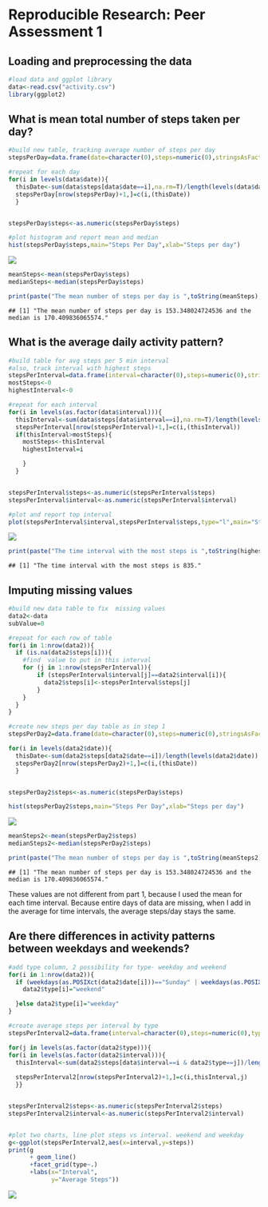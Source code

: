 # Reproducible Research: Peer Assessment 1

## Loading and preprocessing the data


```r
#load data and ggplot library
data<-read.csv("activity.csv")
library(ggplot2)
```

## What is mean total number of steps taken per day?

```r
#build new table, tracking average number of steps per day
stepsPerDay=data.frame(date=character(0),steps=numeric(0),stringsAsFactors=F)

#repeat for each day
for(i in levels(data$date)){
  thisDate<-sum(data$steps[data$date==i],na.rm=T)/length(levels(data$date))
  stepsPerDay[nrow(stepsPerDay)+1,]=c(i,(thisDate))
  }


stepsPerDay$steps<-as.numeric(stepsPerDay$steps)

#plot histogram and report mean and median
hist(stepsPerDay$steps,main="Steps Per Day",xlab="Steps per day")
```

![](PA1_template_files/figure-html/unnamed-chunk-2-1.png) 

```r
meanSteps<-mean(stepsPerDay$steps)
medianSteps<-median(stepsPerDay$steps)

print(paste("The mean number of steps per day is ",toString(meanSteps)," and the median is ",toString(medianSteps),".",sep=""))
```

```
## [1] "The mean number of steps per day is 153.348024724536 and the median is 170.409836065574."
```


## What is the average daily activity pattern?

```r
#build table for avg steps per 5 min interval
#also, track interval with highest steps
stepsPerInterval=data.frame(interval=character(0),steps=numeric(0),stringsAsFactors=F)
mostSteps<-0
highestInterval<-0

#repeat for each interval
for(i in levels(as.factor(data$interval))){
  thisInterval<-sum(data$steps[data$interval==i],na.rm=T)/length(levels(as.factor(data$interval)))
  stepsPerInterval[nrow(stepsPerInterval)+1,]=c(i,(thisInterval))
  if(thisInterval>mostSteps){
    mostSteps<-thisInterval
    highestInterval=i

    }
  }


stepsPerInterval$steps<-as.numeric(stepsPerInterval$steps)
stepsPerInterval$interval<-as.numeric(stepsPerInterval$interval)

#plot and report top interval
plot(stepsPerInterval$interval,stepsPerInterval$steps,type="l",main="Steps Per Time Interval",xlab="5 minute Interval",ylab="Steps")
```

![](PA1_template_files/figure-html/unnamed-chunk-3-1.png) 

```r
print(paste("The time interval with the most steps is ",toString(highestInterval),".",sep=""))
```

```
## [1] "The time interval with the most steps is 835."
```




## Imputing missing values

```r
#build new data table to fix  missing values
data2<-data
subValue=0

#repeat for each row of table
for(i in 1:nrow(data2)){
  if (is.na(data2$steps[i])){
    #find  value to put in this interval
    for (j in 1:nrow(stepsPerInterval)){
        if (stepsPerInterval$interval[j]==data2$interval[i]){
          data2$steps[i]<-stepsPerInterval$steps[j]
        }
    }
  }
}

#create new steps per day table as in step 1
stepsPerDay2=data.frame(date=character(0),steps=numeric(0),stringsAsFactors=F)

for(i in levels(data2$date)){
  thisDate<-sum(data2$steps[data2$date==i])/length(levels(data2$date))
  stepsPerDay2[nrow(stepsPerDay2)+1,]=c(i,(thisDate))
  }


stepsPerDay2$steps<-as.numeric(stepsPerDay$steps)

hist(stepsPerDay2$steps,main="Steps Per Day",xlab="Steps per day")
```

![](PA1_template_files/figure-html/unnamed-chunk-4-1.png) 

```r
meanSteps2<-mean(stepsPerDay2$steps)
medianSteps2<-median(stepsPerDay2$steps)

print(paste("The mean number of steps per day is ",toString(meanSteps2)," and the median is ",toString(medianSteps2),".",sep=""))
```

```
## [1] "The mean number of steps per day is 153.348024724536 and the median is 170.409836065574."
```
These values are not different from part 1, because I used the mean for each time interval. Because entire days of data are missing, when I add in  the average for time intervals, the average steps/day stays the same.


## Are there differences in activity patterns between weekdays and weekends?



```r
#add type column, 2 possibility for type- weekday and weekend
for(i in 1:nrow(data2)){
  if (weekdays(as.POSIXct(data2$date[i]))=="Sunday" | weekdays(as.POSIXct(data2$date[i]))=="Saturday" ){
    data2$type[i]="weekend"

  }else data2$type[i]="weekday"
}

#create average steps per interval by type
stepsPerInterval2=data.frame(interval=character(0),steps=numeric(0),type=character(0),stringsAsFactors=F)

for(j in levels(as.factor(data2$type))){
for(i in levels(as.factor(data2$interval))){
  thisInterval<-sum(data2$steps[data$interval==i & data2$type==j])/length(levels(as.factor(data2$interval)))
  
  stepsPerInterval2[nrow(stepsPerInterval2)+1,]=c(i,thisInterval,j)
  }}


stepsPerInterval2$steps<-as.numeric(stepsPerInterval2$steps)
stepsPerInterval2$interval<-as.numeric(stepsPerInterval2$interval)


#plot two charts, line plot steps vs interval. weekend and weekday
g<-ggplot(stepsPerInterval2,aes(x=interval,y=steps))
print(g
      + geom_line()
      +facet_grid(type~.)
      +labs(x="Interval",
            y="Average Steps"))
```

![](PA1_template_files/figure-html/unnamed-chunk-5-1.png) 
